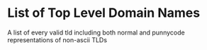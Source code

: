 # List of Top Level Domain Names

A list of every valid tld including both normal and punnycode representations of non-ascii TLDs
